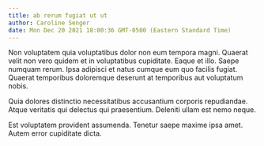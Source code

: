 ```yaml
---
title: ab rerum fugiat ut ut
author: Caroline Senger
date: Mon Dec 20 2021 18:00:36 GMT-0500 (Eastern Standard Time)
---
```

Non voluptatem quia voluptatibus dolor non eum tempora magni. Quaerat velit non vero quidem et in voluptatibus cupiditate. Eaque et illo. Saepe numquam rerum. Ipsa adipisci et natus cumque eum quo facilis fugiat. Quaerat temporibus doloremque deserunt at temporibus aut voluptatum nobis.

 Quia dolores distinctio necessitatibus accusantium corporis repudiandae. Atque veritatis qui delectus qui praesentium. Deleniti ullam est nemo neque.

 Est voluptatem provident assumenda. Tenetur saepe maxime ipsa amet. Autem error cupiditate dicta.